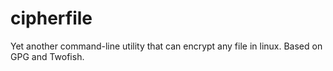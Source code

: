 # cipherfile
Yet another command-line utility that can encrypt any file in linux. Based on GPG and Twofish.

